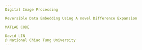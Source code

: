 ```yaml
---
Digital Image Processing

Reversible Data Embedding Using A novel Difference Expansion

MATLAB CODE

David LIN
@ National Chiao Tung University 
---
```

